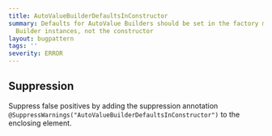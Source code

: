 ```yaml
---
title: AutoValueBuilderDefaultsInConstructor
summary: Defaults for AutoValue Builders should be set in the factory method returning
  Builder instances, not the constructor
layout: bugpattern
tags: ''
severity: ERROR
---
```


<!--
*** AUTO-GENERATED, DO NOT MODIFY ***
To make changes, edit the @BugPattern annotation or the explanation in docs/bugpattern.
-->



## Suppression
Suppress false positives by adding the suppression annotation `@SuppressWarnings("AutoValueBuilderDefaultsInConstructor")` to the enclosing element.

